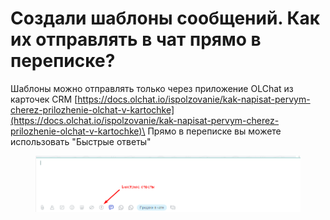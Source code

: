 # Создали шаблоны сообщений. Как их отправлять в чат прямо в переписке?

Шаблоны можно отправлять только через приложение OLChat из карточек CRM [https://docs.olchat.io/ispolzovanie/kak-napisat-pervym-cherez-prilozhenie-olchat-v-kartochke](https://docs.olchat.io/ispolzovanie/kak-napisat-pervym-cherez-prilozhenie-olchat-v-kartochke)\
Прямо в переписке вы можете использовать "Быстрые ответы"

<figure><img src="../../.gitbook/assets/image (2) (1).png" alt=""><figcaption></figcaption></figure>
